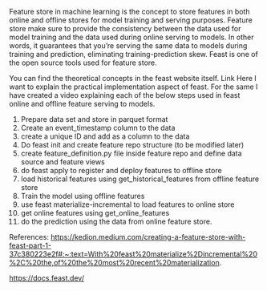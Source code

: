 
Feature store in machine learning is the concept to store features in both online and offline stores for model training and serving purposes. Feature store make sure to provide the consistency between the data used for model training and the data used during online serving to models. In other words, it guarantees that you’re serving the same data to models during training and prediction, eliminating training-prediction skew. Feast is one of the open source tools used for feature store.

You can find the theoretical concepts in the feast website itself. Link Here I want to explain the practical implementation aspect of feast. For the same I have created a video explaining each of the below steps used in feast online and offline feature serving to models.

1. Prepare data set and store in parquet format
2. Create an event_timestamp column to the data
3. create a unique ID and add as a column to the data
4. Do feast init and create feature repo structure (to be modified later)
5. create feature_definition.py file inside feature repo and define data source and feature views
6. do feast apply to register and deploy features to offline store
7. load historical features using get_historical_features from offline feature store
8. Train the model using offline features
9. use feast materialize-incremental to load features to online store
10. get online features using get_online_features
11. do the prediction using the data from online feature store.

References:
https://kedion.medium.com/creating-a-feature-store-with-feast-part-1-37c380223e2f#:~:text=With%20feast%20materialize%2Dincremental%20%2C%20the,of%20the%20most%20recent%20materialization.

https://docs.feast.dev/
